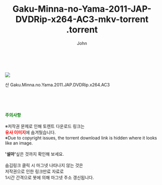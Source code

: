 ﻿---
layout: post
title:  "                   Gaku-Minna-no-Yama-2011-JAP-DVDRip-x264-AC3-mkv-torrent                .torrent"
author: John
categories: [ 영화 ]
tags: [  ]
image: https://torrentrj57.com/uploadfile/full/00a93713d70d339dcbf76c8e58beb1afb5e1f635.jpg 
description: "                   Gaku-Minna-no-Yama-2011-JAP-DVDRip-x264-AC3-mkv-torrent                 torrent 정보 공유"
toc: true
toc_sticky: true
---

<br>
<p><img src="https://torrentrj57.com/uploadfile/full/00a93713d70d339dcbf76c8e58beb1afb5e1f635.jpg"/></p>
 산 Gaku.Minna.no.Yama.2011.JAP.DVDRip.x264.AC3  
    
<br><br><br>
<p data-ke-size="size16"><b><span style="color: green;">주의사항</span></b><br /><br />※저작권 문제로 인해 토렌트 다운로드 링크는<br /><b><span style="color: red;">유사 이미지</span></b>에 숨겨뒀습니다.<br />※Due to copyright issues, the torrent download link is hidden where it looks like an image.<br /><br /><b>'설마'</b>싶은 것까지 확인해 보세요.<br /><br />숨김링크 클릭 시 마그넷 나타나지 않는 것은<br />저작권으로 인한 링크만료 자료로<br />1시간 간격으로 봇에 의해 마그넷 주소 갱신됩니다.</p>
